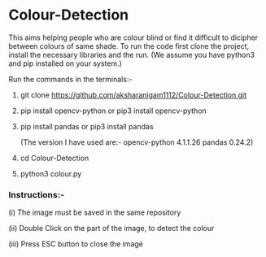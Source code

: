 # Colour-Detection
This aims helping people who are colour blind or find it difficult to dicipher between colours of same shade.
To run the code first clone the project, install the necessary libraries and the run. (We assume you have python3 and pip installed on your system.)

Run the commands in the terminals:-

1. git clone https://github.com/aksharanigam1112/Colour-Detection.git

2. pip install opencv-python  or  pip3 install opencv-python

3. pip install pandas         or  pip3 install pandas

   (The version I have used are:-  opencv-python 4.1.1.26  pandas 0.24.2)

4. cd Colour-Detection

5. python3 colour.py

### Instructions:-

(i) The image must be saved in the same repository

(ii) Double Click on the part of the image, to detect the colour

(iii) Press ESC button to close the image
